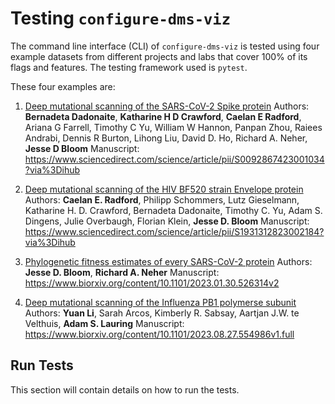 # Testing `configure-dms-viz`

The command line interface (CLI) of `configure-dms-viz` is tested using four example datasets from different projects and labs that cover 100% of its flags and features. The testing framework used is `pytest`.

These four examples are:

1. [Deep mutational scanning of the SARS-CoV-2 Spike protein](/tests/SARS2-Omicron-BA1-DMS/README.md)
   Authors: **Bernadeta Dadonaite**, **Katharine H D Crawford**, **Caelan E Radford**, Ariana G Farrell, Timothy C Yu, William W Hannon, Panpan Zhou, Raiees Andrabi, Dennis R Burton, Lihong Liu, David D. Ho, Richard A. Neher, **Jesse D Bloom**
   Manuscript: https://www.sciencedirect.com/science/article/pii/S0092867423001034?via%3Dihub

2. [Deep mutational scanning of the HIV BF520 strain Envelope protein](/tests/HIV-Envelope-BF520-DMS/README.md)
   Authors: **Caelan E. Radford**, Philipp Schommers, Lutz Gieselmann, Katharine H. D. Crawford, Bernadeta Dadonaite, Timothy C. Yu, Adam S. Dingens, Julie Overbaugh, Florian Klein, **Jesse D. Bloom**
   Manuscript: https://www.sciencedirect.com/science/article/pii/S1931312823002184?via%3Dihub

3. [Phylogenetic fitness estimates of every SARS-CoV-2 protein](/tests/SARS2-Mutation-Fitness/README.md)
   Authors: **Jesse D. Bloom**, **Richard A. Neher**
   Manuscript: https://www.biorxiv.org/content/10.1101/2023.01.30.526314v2

4. [Deep mutational scanning of the Influenza PB1 polymerse subunit](/tests/IAV-PB1-DMS/README.md)
   Authors: **Yuan Li**, Sarah Arcos, Kimberly R. Sabsay, Aartjan J.W. te Velthuis, **Adam S. Lauring**
   Manuscript: https://www.biorxiv.org/content/10.1101/2023.08.27.554986v1.full

## Run Tests

This section will contain details on how to run the tests.
